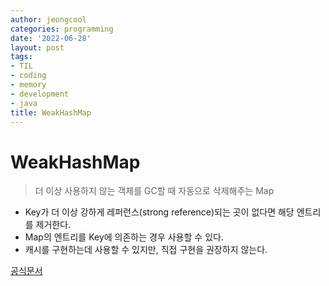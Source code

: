 ```yaml
---
author: jeongcool
categories: programming
date: '2022-06-28'
layout: post
tags:
- TIL
- coding
- memory
- development
- java
title: WeakHashMap
---
```


# WeakHashMap
> 더 이상 사용하지 않는 객체를 GC할 때 자동으로 삭제해주는 Map
- Key가 더 이상 강하게 레퍼런스(strong reference)되는 곳이 없다면 해당 엔트리를 제거한다.
- Map의 엔트리를 Key에 의존하는 경우 사용할 수 있다.
- 캐시를 구현하는데 사용할 수 있지만, 직접 구현을 권장하지 않는다.

[공식문서](https://docs.oracle.com/javase/7/docs/api/java/util/WeakHashMap.html)